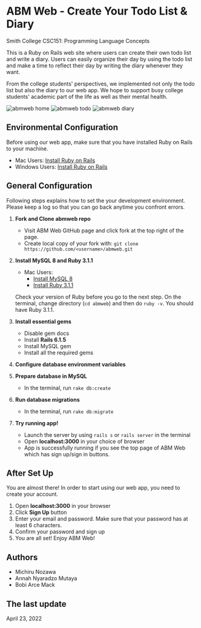 # ABM Web - Create Your Todo List & Diary

Smith College CSC151: Programming Language Concepts

This is a Ruby on Rails web site where users can create their own todo list and write a diary. Users can easily organize their day by using the todo list and make a time to reflect their day by writing the diary whenever they want. 

From the college students' perspectives, we implemented not only the todo list but also the diary to our web app. We hope to support busy college students' academic part of the life as well as their mental health. 

![abmweb home](app/assets/images/top-page.png)
![abmweb todo](app/assets/images/todo-page.png)
![abmweb diary](app/assets/images/diary-page.png)

## Environmental Configuration
Before using our web app, make sure that you have installed Ruby on Rails to your machine. 

* Mac Users: [Install Ruby on Rails](https://mac.install.guide/rubyonrails/index.html)
* Windows Users: [Install Ruby on Rails](https://gorails.com/setup/windows/10)

## General Configuration
Following steps explains how to set the your development environment. Please keep a log so that you can go back anytime you confront errors. 

1. **Fork and Clone abmweb repo**
    - Visit ABM Web GitHub page and click fork at the top right of the page. 
    - Create local copy of your fork with: `git clone https://github.com/<username>/abmweb.git`

2. **Install MySQL 8 and Ruby 3.1.1**
    - Mac Users: 
        * [Install MySQL 8](https://dev.mysql.com/downloads/mysql)
        * [Install Ruby 3.1.1](https://mac.install.guide/ruby/index.html)

    Check your version of Ruby before you go to the next step. On the terminal, change directory (`cd abmweb`) and then do `ruby -v`. You should have Ruby 3.1.1.

3. **Install essential gems**
    - Disable gem docs
    - Install **Rails 6.1.5** 
    - Install MySQL gem
    - Install all the required gems

4. **Configure database environment variables**

5. **Prepare database in MySQL**
    - In the terminal, run `rake db:create`

6. **Run database migrations**
    - In the terminal, run `rake db:migrate`

7. **Try running app!**
    - Launch the server by using `rails s` or `rails server` in the terminal
    - Open **localhost:3000** in your choice of browser
    - App is successfully running if you see the top page of ABM Web which has sign up/sign in buttons. 

## After Set Up
You are almost there! In order to start using our web app, you need to create your account. 
1. Open **localhost:3000** in your browser
2. Click **Sign Up** button 
3. Enter your email and password. Make sure that your password has at least 6 characters. 
4. Confirm your password and sign up
5. You are all set! Enjoy ABM Web! 

## Authors
- Michiru Nozawa
- Annah Nyaradzo Mutaya
- Bobi Arce Mack

## The last update
April 23, 2022